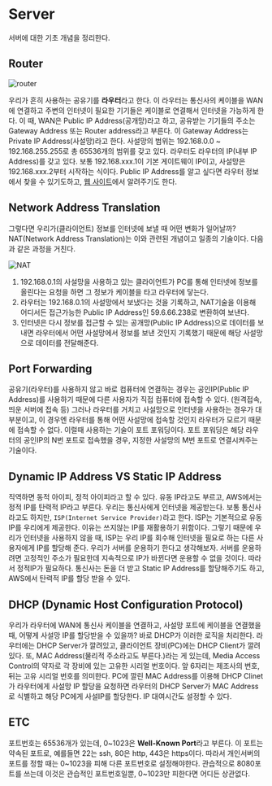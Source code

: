 # Server

서버에 대한 기초 개념을 정리한다.



## Router

![router](https://user-images.githubusercontent.com/52786355/84009371-1f22cf00-a9ae-11ea-9f04-cf1ec01a368d.PNG)

우리가 흔히 사용하는 공유기를 **라우터**라고 한다. 이 라우터는 통신사의 케이블을 WAN에 연결하고 주변의 인터넷이 필요한 기기들은 케이블로 연결해서 인터넷을 가능하게 한다. 이 때, WAN은 Public IP Address(공개망)라고 하고, 공유받는 기기들의 주소는 Gateway Address 또는 Router address라고 부른다. 이 Gateway Address는 Private IP Address(사설망)라고 한다. 사설망의 범위는 192.168.0.0 ~ 192.168.255.255로 총 65536개의 범위를 갖고 있다. 라우터도 라우터의 IP(내부 IP Address)를 갖고 있다. 보통 192.168.xxx.1이 기본 게이트웨이 IP이고, 사설망은 192.168.xxx.2부터 시작하는 식이다. Public IP Address를 알고 싶다면 라우터 정보에서 찾을 수 있기도하고, [웹 사이트](https://whatismyipaddress.com/)에서 알려주기도 한다.



## Network Address Translation

그렇다면 우리가(클라이언트) 정보를 인터넷에 보낼 때 어떤 변화가 일어날까? NAT(Network Address Translation)는 이와 관련된 개념이고 일종의 기술이다. 다음과 같은 과정을 거친다.

![NAT](https://user-images.githubusercontent.com/52786355/84010487-ade41b80-a9af-11ea-885b-9a922d02405e.PNG)

1. 192.168.0.1의 사설망을 사용하고 있는 클라이언트가 PC를 통해 인터넷에 정보를 올린다는 요청을 하면 그 정보가 케이블을 타고 라우터에 닿는다.
2. 라우터는 192.168.0.1의 사설망에서 보냈다는 것을 기록하고, NAT기술을 이용해 어디서든 접근가능한 Public IP Address인 59.6.66.238로 변환하여 보낸다.
3. 인터넷은 다시 정보를 접근할 수 있는 공개망(Public IP Address)으로 데이터를 보내면 라우터에서 어떤 사설망에서 정보를 보낸 것인지 기록했기 때문에 해당 사설망으로 데이터를 전달해준다.



## Port Forwarding

 공유기(라우터)를 사용하지 않고 바로 컴퓨터에 연결하는 경우는 공인IP(Public IP Address)를 사용하기 때문에 다른 사용자가 직접 컴퓨터에 접속할 수 있다. (원격접속, 띄운 서버에 접속 등) 그러나 라우터를 거치고 사설망으로 인터넷을 사용하는 경우가 대부분이고, 이 경우엔 라우터를 통해 어떤 사설망에 접속할 것인지 라우터가 모르기 때문에 접속할 수 없다. 이럴때 사용하는 기술이 포트 포워딩이다. 포트 포워딩은 해당 라우터의 공인IP의 N번 포트로 접속했을 경우, 지정한 사설망의 M번 포트로 연결시켜주는 기술이다.  



## Dynamic IP Address VS Static IP Address

직역하면 동적 아이피, 정적 아이피라고 할 수 있다. 유동 IP라고도 부르고, AWS에서는 정적 IP를 탄력적 IP라고 부른다. 우리는 통신사에게 인터넷을 제공받는다. 보통 통신사라고도 하지만, `ISP(Internet Service Provider)`라고 한다. ISP는 기본적으로 유동 IP를 우리에게 제공한다. 이유는 쓰지않는 IP를 재활용하기 위함이다. 그렇기 때문에 우리가 인터넷을 사용하지 않을 때, ISP는 우리 IP를 회수해 인터넷을 필요로 하는 다른 사용자에게 IP를 할당해 준다. 우리가 서버를 운용하기 한다고 생각해보자. 서버를 운용하려면 고정적인 주소가 필요한데 지속적으로 IP가 바뀐다면 운용할 수 없을 것이다. 따라서 정적IP가 필요하다. 통신사는 돈을 더 받고 Static IP Address를 할당해주기도 하고, AWS에서 탄력적 IP를 할당 받을 수 있다.



## DHCP (Dynamic Host Configuration Protocol)

우리가 라우터에 WAN에 통신사 케이블을 연결하고, 사설망 포트에 케이블을 연결했을 때, 어떻게 사설망 IP를 할당받을 수 있을까? 바로 DHCP가 이러한 로직을 처리한다. 라우터에는 DHCP Server가 깔려있고, 클라이언트 장비(PC)에는 DHCP Client가 깔려있다. 또, MAC Address(물리적 주소라고도 부른다.)라는 게 있는데, Media Access Control의 약자로 각 장비에 있는 고유한 시리얼 번호이다. 앞 6자리는 제조사의 번호, 뒤는 고유 시리얼 번호를 의미한다. PC에 깔린 MAC Address를 이용해 DHCP Clinet가 라우터에게 사설망 IP 할당을 요청하면 라우터의 DHCP Server가 MAC Address로 식별하고 해당 PC에게 사설IP를 할당한다. IP 대여시간도 설정할 수 있다.



## ETC

포트번호는 65536개가 있는데, 0~1023은 **Well-Known Port**라고 부른다. 이 포트는 약속된 포트로, 예를들면 22는 ssh, 80은 http, 443은 https이다. 따라서 개인서버의 포트를 정할 때는 0~1023을 피해 다른 포트번호로 설정해야한다. 관습적으로 8080포트를 쓰는데 이것은 관습적인 포트번호일뿐, 0~1023만 피한다면 어디든 상관없다. 

